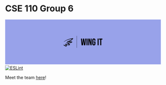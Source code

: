 # CSE 110 Group 6

![logo](./admin/branding/panorama-logo.jpeg)
[![ESLint](https://github.com/cse110-fa22-group6/cse110-fa22-group6/actions/workflows/eslint.yml/badge.svg)](https://github.com/cse110-fa22-group6/cse110-fa22-group6/actions/workflows/eslint.yml)

Meet the team [here](./admin/team.md)!
